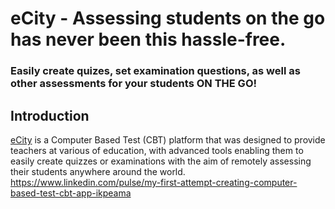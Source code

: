 # eCity  -  Assessing students on the go has never been this hassle-free.

### Easily create quizes, set examination questions, as well as other assessments for your students ON THE GO!

## Introduction
[eCity](https://ecity.xandex.tech) is a Computer Based Test (CBT) platform that was designed to provide teachers at various of education, with advanced tools enabling them to easily create quizzes or examinations with the aim of remotely assessing their  students anywhere around the world.
https://www.linkedin.com/pulse/my-first-attempt-creating-computer-based-test-cbt-app-ikpeama